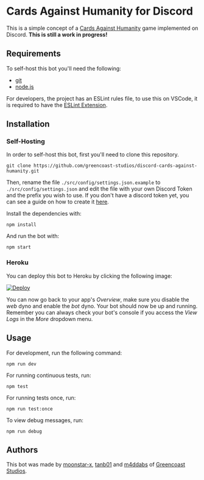 # Cards Against Humanity for Discord

This is a simple concept of a [Cards Against Humanity](https://cardsagainsthumanity.com/) game implemented on Discord.
**This is still a work in progress!**

## Requirements

To self-host this bot you'll need the following:

* [git](https://git-scm.com/)
* [node.js](https://nodejs.org/en/)

For developers, the project has an ESLint rules file, to use this on VSCode, it is required to have the [ESLint Extension](https://marketplace.visualstudio.com/items?itemName=dbaeumer.vscode-eslint).

## Installation

### Self-Hosting

In order to self-host this bot, first you'll need to clone this repository.

    git clone https://github.com/greencoast-studios/discord-cards-against-humanity.git
  
Then, rename the file `./src/config/settings.json.example` to `./src/config/settings.json` and edit the file with your own Discord Token and the prefix you wish to use. If you don't have a discord token yet, you can see a guide on how to create it [here](https://github.com/moonstar-x/discord-downtime-notifier/wiki).

Install the dependencies with:

    npm install
  
And run the bot with:

    npm start

### Heroku

You can deploy this bot to Heroku by clicking the following image:

[![Deploy](https://www.herokucdn.com/deploy/button.svg)](https://heroku.com/deploy?template=https://github.com/greencoast-studios/discord-cards-against-humanity)

You can now go back to your app's *Overview*, make sure you disable the *web* dyno and enable the *bot* dyno. Your bot should now be up and running. Remember you can always check your bot's console if you access the *View Logs* in the *More* dropdown menu.

## Usage

For development, run the following command:

    npm run dev

For running continuous tests, run:

    npm test

For running tests once, run:

    npm run test:once

To view debug messages, run:

    npm run debug

## Authors

This bot was made by [moonstar-x](https://github.com/moonstar-x), [tanb01](https://github.com/tanb01) and [m4ddabs](https://github.com/m4ddabs) of [Greencoast Studios](https://github.com/greencoast-studios).
